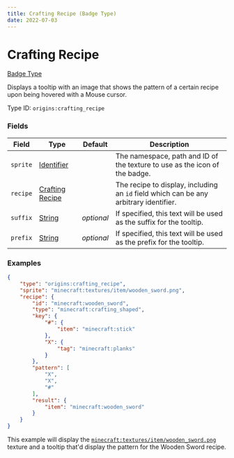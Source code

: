 ```yaml
---
title: Crafting Recipe (Badge Type)
date: 2022-07-03
---
```


#   Crafting Recipe

[Badge Type](../badge_types.md)

Displays a tooltip with an image that shows the pattern of a certain recipe upon being hovered with a Mouse cursor.

Type ID: `origins:crafting_recipe`


### Fields

Field | Type | Default | Description
------|------|---------|------------
`sprite` | [Identifier](../identifier.md) | | The namespace, path and ID of the texture to use as the icon of the badge.
`recipe` | [Crafting Recipe](../data_types/crafting_recipe.md) | | The recipe to display, including an `id` field which can be any arbitrary identifier.
`suffix` | [String](../string.md) | _optional_ | If specified, this text will be used as the suffix for the tooltip.
`prefix` | [String](../string.md) | _optional_ | If specified, this text will be used as the prefix for the tooltip.


### Examples

```json
{
    "type": "origins:crafting_recipe",
    "sprite": "minecraft:textures/item/wooden_sword.png",
    "recipe": {
		"id": "minecraft:wooden_sword",
		"type": "minecraft:crafting_shaped",
		"key": {
			"#": {
	    		"item": "minecraft:stick"
	    	},
	    	"X": {
	    		"tag": "minecraft:planks"
	    	}
	  	},
	  	"pattern": [
	    	"X",
	    	"X",
	    	"#"
	  	],
	  	"result": {
	    	"item": "minecraft:wooden_sword"
	  	}
	}
}
```

This example will display the [`minecraft:textures/item/wooden_sword.png`](https://github.com/misode/mcmeta/blob/assets/assets/minecraft/textures/item/wooden_sword.png) texture and a tooltip that'd display the pattern for the Wooden Sword recipe.
